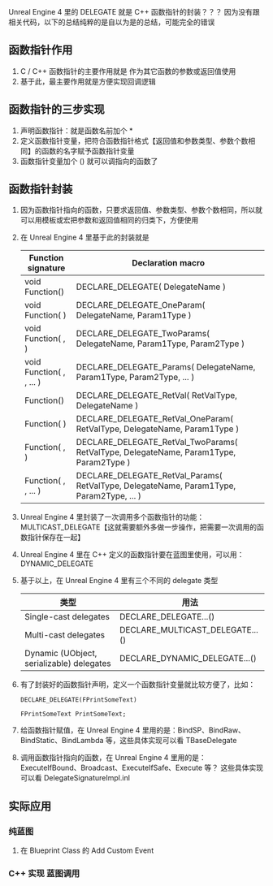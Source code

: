 Unreal Engine 4 里的 DELEGATE 就是 C++ 函数指针的封装？？？ 因为没有跟相关代码，以下的总结纯粹的是自以为是的总结，可能完全的错误

## 函数指针作用
1. C / C++ 函数指针的主要作用就是 作为其它函数的参数或返回值使用
2. 基于此，最主要作用就是方便实现回调逻辑

## 函数指针的三步实现
 1. 声明函数指针：就是函数名前加个 * 
 2. 定义函数指针变量，把符合函数指针格式【返回值和参数类型、参数个数相同】的函数的名字赋予函数指针变量
 3. 函数指针变量加个 () 就可以调指向的函数了

## 函数指针封装
 1. 因为函数指针指向的函数，只要求返回值、参数类型、参数个数相同，所以就可以用模板或宏把参数和返回值相同的归类下，方便使用
 2. 在 Unreal Engine 4 里基于此的封装就是

    | Function signature        | Declaration macro |
    | -------------             | -------------     |
    | void Function()									|	DECLARE_DELEGATE( DelegateName ) |
	| void Function( <Param1> )							|	DECLARE_DELEGATE_OneParam( DelegateName, Param1Type ) |
	| void Function( <Param1>, <Param2> )				|	DECLARE_DELEGATE_TwoParams( DelegateName, Param1Type, Param2Type ) |
	| void Function( <Param1>, <Param2>, ... )			|	DECLARE_DELEGATE_<Num>Params( DelegateName, Param1Type, Param2Type, ... ) |
	| <RetVal> Function()								|	DECLARE_DELEGATE_RetVal( RetValType, DelegateName ) |
	| <RetVal> Function( <Param1> )						|	DECLARE_DELEGATE_RetVal_OneParam( RetValType, DelegateName, Param1Type ) |
	| <RetVal> Function( <Param1>, <Param2> )			|	DECLARE_DELEGATE_RetVal_TwoParams( RetValType, DelegateName, Param1Type, Param2Type ) |
	| <RetVal> Function( <Param1>, <Param2>, ... )		|	DECLARE_DELEGATE_RetVal_<Num>Params( RetValType, DelegateName, Param1Type, Param2Type, ... ) |
 3. Unreal Engine 4 里封装了一次调用多个函数指针的功能：MULTICAST_DELEGATE【这就需要额外多做一步操作，把需要一次调用的函数指针保存在一起】
 4. Unreal Engine 4 里在 C++ 定义的函数指针要在蓝图里使用，可以用：DYNAMIC_DELEGATE
 5. 基于以上，在 Unreal Engine 4 里有三个不同的 delegate 类型

    | 类型                      | 用法               |
    | -------------             | -------------     |
    |Single-cast delegates									|	DECLARE_DELEGATE...() |
    |Multi-cast delegates									|	DECLARE_MULTICAST_DELEGATE...() |
    |Dynamic (UObject, serializable) delegates				|	DECLARE_DYNAMIC_DELEGATE...() |
 6. 有了封装好的函数指针声明，定义一个函数指针变量就比较方便了，比如：
    ~~~
    DECLARE_DELEGATE(FPrintSomeText)
    
    FPrintSomeText PrintSomeText;
    ~~~
 7. 给函数指针赋值，在 Unreal Engine 4 里用的是：BindSP、BindRaw、BindStatic、BindLambda 等，这些具体实现可以看 TBaseDelegate
 8. 调用函数指针指向的函数，在 Unreal Engine 4 里用的是：ExecuteIfBound、Broadcast、ExecuteIfSafe、Execute 等？ 这些具体实现可以看 DelegateSignatureImpl.inl

## 实际应用
### 纯蓝图
1. 在 Blueprint Class 的 Add Custom Event

### C++ 实现 蓝图调用

